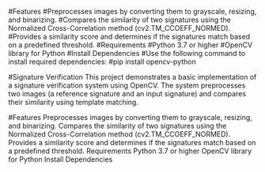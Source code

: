 #Features
#Preprocesses images by converting them to grayscale, resizing, and binarizing.
#Compares the similarity of two signatures using the Normalized Cross-Correlation method (cv2.TM_CCOEFF_NORMED).
#Provides a similarity score and determines if the signatures match based on a predefined threshold.
#Requirements
#Python 3.7 or higher
#OpenCV library for Python
#Install Dependencies
#Use the following command to install required dependencies:
#pip install opencv-python


#Signature Verification
This project demonstrates a basic implementation of a signature verification system using OpenCV. 
The system preprocesses two images (a reference signature and an input signature) and compares their similarity using template matching.

#Features
Preprocesses images by converting them to grayscale, resizing, and binarizing.
Compares the similarity of two signatures using the Normalized Cross-Correlation method (cv2.TM_CCOEFF_NORMED).
Provides a similarity score and determines if the signatures match based on a predefined threshold.
Requirements
Python 3.7 or higher
OpenCV library for Python
Install Dependencies




